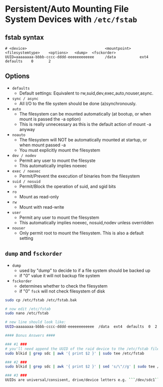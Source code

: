 # Persistent/Auto Mounting File System Devices with ```/etc/fstab```

## fstab syntax
```
# <device>                                    <mountpoint>    <filesystemtype>    <options>   <dump>  <fsckorder>
UUID=aaaaaaaa-bbbb-cccc-dddd-eeeeeeeeeeee     /data           ext4                defaults    0       2
```

## Options
- ```defaults```
    - Default settings: Equivalent to rw,suid,dev,exec,auto,nouser,async.
- ```sync / async```
    - All I/O to the file system should be done (a)synchronously.
- ```auto```
    - The filesystem can be mounted automatically (at bootup, or when mount is passed the -a option)
    - This is really unnecessary as this is the default action of mount -a anyway
- ```noauto```
    - The filesystem will NOT be automatically mounted at startup, or when mount passed -a
    - You must explicitly mount the filesystem
- ```dev / nodev```
    - Permit any user to mount the filesyste
    - This automatically implies noexec
- ```exec / noexec```
    - Permit/Prevent the execution of binaries from the filesystem
- ```suid / nosuid```
    - Permit/Block the operation of suid, and sgid bits
- ```ro```
    - Mount as read-only
- ```rw```
    - Mount with read-write
- ```user```
    - Permit any user to mount the filesystem
    - This automatically implies noexec, nosuid,nodev unless overridden
- ```nouser```
    - Only permit root to mount the filesystem. This is also a default setting

## ```dump``` and ```fsckorder```
- ```dump```
    - used by "dump" to decide to if a file system should be backed up
    - if "0" value it will not backup file system
- ```fsckorder```
    - determines whether to check the filesystem
    - if "0" ```fsck``` will not check filesystem of disk

```bash
sudo cp /etc/fstab /etc/fstab.bak

# now edit /etc/fstab
sudo nano /etc/fstab

# new line should look like:
UUID=aaaaaaaa-bbbb-cccc-dddd-eeeeeeeeeeee  /data  ext4  defaults  0  2

#### Bonus Answers ####

### #1 ###
# you'll need append the UUID of the raid device to the /etc/fstab file and edit to the correct fstab syntax
sudo blkid | grep sdc | awk '{ print $2 }' | sudo tee /etc/fstab

### #2 ###
sudo blkid | grep sdc | awk '{ print $2 }' | sed 's/\"//g' | sudo tee /etc/fstab

### #3 ###
UUIDs are universal/consisent, drive/device letters e.g. ```/dev/sdc1``` are not.
```